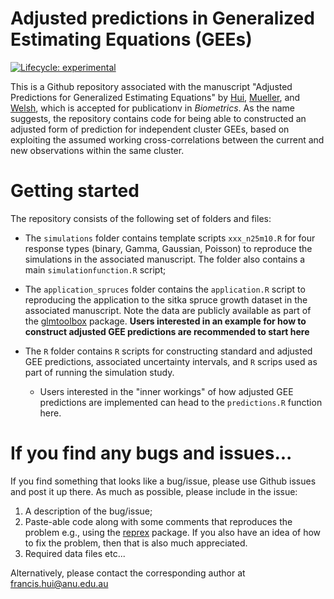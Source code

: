 # Adjusted predictions in Generalized Estimating Equations (GEEs)

<!-- badges: start -->

[![Lifecycle: experimental](https://img.shields.io/badge/lifecycle-experimental-orange.svg)](https://www.tidyverse.org/lifecycle/#experimental)

<!-- [![DOI](https://zenodo.org/badge/DOI/10.5281/zenodo.11296754.svg)](https://doi.org/10.5281/zenodo.11296754) -->

<!-- badges: end -->

This is a Github repository associated with the manuscript "Adjusted Predictions for Generalized Estimating Equations" by [Hui](https://francishui.netlify.app/), [Mueller](https://researchers.mq.edu.au/en/persons/samuel-muller), and [Welsh](https://cbe.anu.edu.au/about/staff-directory/professor-alan-welsh), which is accepted for publicationv in *Biometrics*. As the name suggests, the repository contains code for being able to constructed an adjusted form of prediction for independent cluster GEEs, based on exploiting the assumed working cross-correlations between the current and new observations within the same cluster.

# Getting started

The repository consists of the following set of folders and files:

-   The `simulations` folder contains template scripts `xxx_n25m10.R` for four response types (binary, Gamma, Gaussian, Poisson) to reproduce the simulations in the associated manuscript. The folder also contains a main `simulationfunction.R` script;

-   The `application_spruces` folder contains the `application.R` script to reproducing the application to the sitka spruce growth dataset in the associated manuscript. Note the data are publicly available as part of the [glmtoolbox](https://cran.r-project.org/web/packages/glmtoolbox/index.html) package. **Users interested in an example for how to construct adjusted GEE predictions are recommended to start here**

-   The `R` folder contains `R` scripts for constructing standard and adjusted GEE predictions, associated uncertainty intervals, and `R` scrips used as part of running the simulation study.

    -   Users interested in the "inner workings" of how adjusted GEE predictions are implemented can head to the `predictions.R` function here.

# If you find any bugs and issues...

If you find something that looks like a bug/issue, please use Github issues and post it up there. As much as possible, please include in the issue:

1.  A description of the bug/issue;
2.  Paste-able code along with some comments that reproduces the problem e.g., using the [reprex](https://cran.r-project.org/web/packages/reprex/index.html) package. If you also have an idea of how to fix the problem, then that is also much appreciated.
3.  Required data files etc...

Alternatively, please contact the corresponding author at [francis.hui\@anu.edu.au](mailto:francis.hui@anu.edu.au)
